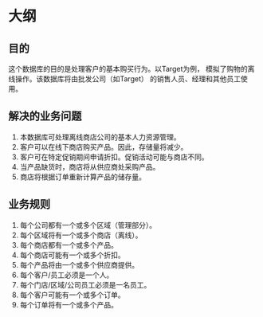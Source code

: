 # 大纲

## **目的**

这个数据库的目的是处理客户的基本购买行为。以Target为例，
模拟了购物的离线操作。该数据库将由批发公司（如Target）
的销售人员、经理和其他员工使用。

## **解决的业务问题**

1. 本数据库可处理离线商店公司的基本人力资源管理。
2. 客户可以在线下商店购买产品。因此，存储量将减少。
3. 客户可在特定促销期间申请折扣。促销活动可能与商店不同。
4. 当产品缺货时，商店将从供应商处采购产品。
5. 商店将根据订单重新计算产品的储存量。

## **业务规则**

1. 每个公司都有一个或多个区域（管理部分）。
2. 每个区域将有一个或多个商店（离线）。
3. 每个商店都有一个或多个产品。
4. 每个商店可能有一个或多个折扣。
5. 每个产品将由一个或多个供应商提供。
6. 每个客户/员工必须是一个人。
7. 每个门店/区域/公司员工必须是一名员工。
8. 每个客户可能有一个或多个订单。
9. 每个订单将有一个或多个产品。
